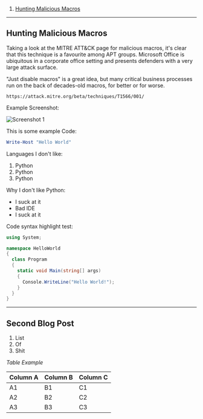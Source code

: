 1. [Hunting Malicious Macros](#first)
---

## Hunting Malicious Macros<a name="first"></a>

Taking a look at the MITRE ATT&CK page for malicious macros, it's clear that this technique is a favourite among APT groups. Microsoft Office is ubiquitous in a corporate office setting and presents defenders with a very large attack surface. 

"Just disable macros" is a great idea, but many critical business processes run on the back of decades-old macros, for better or for worse.

```https://attack.mitre.org/beta/techniques/T1566/001/```


Example Screenshot:

![Screenshot 1 ](https://raw.githubusercontent.com/Antonlovesdnb/Antonlovesdnb.github.io/master/BlogPost1/ettoatjson.png)

This is some example Code:

```powershell
Write-Host "Hello World"
```

Languages I don't like:

1. Python
2. Python
3. Python

Why I don't like Python:

* I suck at it
* Bad IDE
* I suck at it

Code syntax highlight test:

```csharp
using System;

namespace HelloWorld
{
  class Program
  {
    static void Main(string[] args)
    {
      Console.WriteLine("Hello World!");    
    }
  }
}
```
---

## Second Blog Post<a name="second"></a>

1. List
2. Of
3. Shit

_Table Example_

Column A | Column B | Column C
---------|----------|---------
 A1 | B1 | C1
 A2 | B2 | C2
 A3 | B3 | C3
